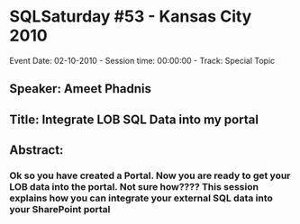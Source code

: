 # SQLSaturday #53 - Kansas City 2010
Event Date: 02-10-2010 - Session time: 00:00:00 - Track: Special Topic
## Speaker: Ameet Phadnis
## Title: Integrate LOB SQL Data into my portal
## Abstract:
### Ok so you have created a Portal. Now you are ready to get your LOB data into the portal. Not sure how???? This session explains how you can integrate your external SQL data into your SharePoint portal
